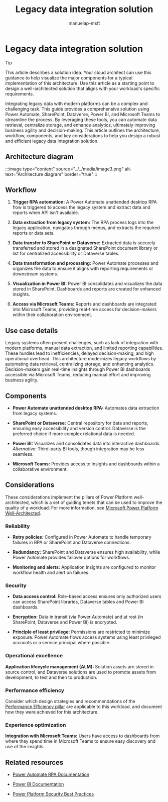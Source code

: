 ﻿---
title: Legacy data integration solution
description: Learn how to integrate legacy data with modern platforms using Power Automate, SharePoint, Dataverse, Power BI, and Microsoft Teams
author: manuelap-msft
ms.subservice: guidance
ms.topic: conceptual
ms.date: 02/04/2025
ms.author: manuelap
ms.reviewer: pankajsharma2087
contributors: 
  - manuelap-msft
search.audienceType: 
  - admin
  - flowmaker
---

# Legacy data integration solution

> [!TIP]
> This article describes a solution idea. Your cloud architect can use this guidance to help visualize the major components for a typical implementation of this architecture. Use this article as a starting point to design a well-architected solution that aligns with your workload's specific requirements.

Integrating legacy data with modern platforms can be a complex and challenging task. This guide provides a comprehensive solution using Power Automate, SharePoint, Dataverse, Power BI, and Microsoft Teams to streamline the process. By leveraging these tools, you can automate data retrieval, centralize storage, and enhance analytics, ultimately improving business agility and decision-making. This article outlines the architecture, workflow, components, and key considerations to help you design a robust and efficient legacy data integration solution.


## Architecture diagram

:::image type="content" source="../../media/image3.png" alt-text="Architecture diagram" border="true":::

## Workflow

1. **Trigger RPA automation:** A Power Automate unattended desktop RPA flow is triggered to access the legacy system and extract data and reports when API isn't available.

2. **Data extraction from legacy system:** The RPA process logs into the legacy application, navigates through menus, and extracts the required reports or data sets.

3. **Data transfer to SharePoint or Dataverse:** Extracted data is securely transferred and stored in a designated SharePoint document library or list for centralized accessibility or Dataverse tables.

4. **Data transformation and processing:** Power Automate processes and organizes the data to ensure it aligns with reporting requirements or downstream systems.

5. **Visualization in Power BI:** Power BI consolidates and visualizes the data stored in SharePoint. Dashboards and reports are created for enhanced insights.

6. **Access via Microsoft Teams:** Reports and dashboards are integrated into Microsoft Teams, providing real-time access for decision-makers within their collaboration environment.

## Use case details

Legacy systems often present challenges, such as lack of integration with modern platforms, manual data extraction, and limited reporting capabilities. These hurdles lead to inefficiencies, delayed decision-making, and high operational overhead. This architecture modernizes legacy workflows by automating data retrieval, centralizing storage, and enhancing analytics. Decision-makers gain real-time insights through Power BI dashboards accessible via Microsoft Teams, reducing manual effort and improving business agility.

## Components

- **Power Automate unattended desktop RPA:** Automates data extraction from legacy systems.

- **SharePoint or Dataverse:** Central repository for data and reports, ensuring easy accessibility and version control. Dataverse is the preferred choice if more complex relational data is needed.

- **Power BI:** Visualizes and consolidates data into interactive dashboards.  
*Alternative*: Third-party BI tools, though integration may be less seamless.

- **Microsoft Teams:** Provides access to insights and dashboards within a collaborative environment.

## Considerations

These considerations implement the pillars of Power Platform well-architected, which is a set of guiding tenets that can be used to improve the quality of a workload. For more information, see [Microsoft Power Platform Well-Architected](https://aka.ms/powa).

### Reliability

- **Retry policies:** Configured in Power Automate to handle temporary failures in RPA or SharePoint and Dataverse connections.

- **Redundancy:** SharePoint and Dataverse ensures high availability, while Power Automate provides failover options for workflows.

- **Monitoring and alerts:** Application Insights are configured to monitor workflow health and alert on failures.

### Security

- **Data access control:** Role-based access ensures only authorized users can access SharePoint libraries, Dataverse tables and Power BI dashboards.

- **Encryption:** Data in transit (via Power Automate) and at rest (in SharePoint, Dataverse and Power BI) is encrypted.

- **Principle of least privilege:** Permissions are restricted to minimize exposure. Power Automate flows access systems using least privileged accounts or a service principal where possible.

### Operational excellence

**Application lifecycle management (ALM):** Solution assets are stored in source control, and Dataverse solutions are used to promote assets from development, to test and then to production.

### Performance efficiency

Consider which design strategies and recommendations of the [Performance Efficiency pillar](https://learn.microsoft.com/power-platform/well-architected/performance-efficiency/checklist) are applicable to this workload, and document how they were achieved for this architecture.

### Experience optimization

**Integration with Microsoft Teams:** Users have access to dashboards from where they spend time in Microsoft Teams to ensure easy discovery and use of the insights.

## Related resources

- [Power Automate RPA Documentation](/power-automate/desktop-flows/introduction)

- [Power BI Documentation](/power-bi)

- [Power Platform Security Best Practices](/power-platform/well-architected/security/)
